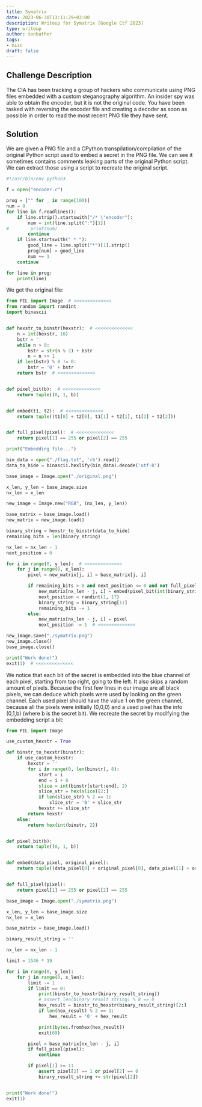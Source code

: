 ```yaml
---
title: Symatrix
date: 2023-06-30T13:11:29+03:00
description: Writeup for Symatrix [Google Ctf 2023]
type: writeup
author: sunbather
tags:
- misc
draft: false
---
```


## Challenge Description

The CIA has been tracking a group of hackers who communicate using PNG files embedded with a custom steganography algorithm. 
An insider spy was able to obtain the encoder, but it is not the original code. 
You have been tasked with reversing the encoder file and creating a decoder as soon as possible in order to read the most recent PNG file they have sent.

## Solution

We are given a PNG file and a CPython transpilation/compilation of the original Python script used to embed a secret in the PNG file. We can see it sometimes contains comments leaking parts of the original Python script. We can extract those using a script to recreate the original script.

```py
#!/usr/bin/env python3

f = open("encoder.c")

prog = ["" for _ in range(100)]
num = 0
for line in f.readlines():
    if line.strip().startswith("/* \"encoder"):
        num = int(line.split(":")[1])
#        print(num)
        continue
    if line.startswith(" * "):
        good_line = line.split("*")[1].strip()
        prog[num] = good_line
        num += 1
    continue

for line in prog:
    print(line)
```

We get the original file:
```py
from PIL import Image  # <<<<<<<<<<<<<<
from random import randint
import binascii


def hexstr_to_binstr(hexstr):  # <<<<<<<<<<<<<<
    n = int(hexstr, 16)
    bstr = ''
    while n > 0:
        bstr = str(n % 2) + bstr
        n = n >> 1
    if len(bstr) % 8 != 0:
        bstr = '0' + bstr
    return bstr  # <<<<<<<<<<<<<<


def pixel_bit(b):  # <<<<<<<<<<<<<<
    return tuple((0, 1, b))


def embed(t1, t2):  # <<<<<<<<<<<<<<
    return tuple((t1[0] + t2[0], t1[1] + t2[1], t1[2] + t2[2]))


def full_pixel(pixel):  # <<<<<<<<<<<<<<
    return pixel[1] == 255 or pixel[2] == 255

print("Embedding file...")

bin_data = open("./flag.txt", 'rb').read()
data_to_hide = binascii.hexlify(bin_data).decode('utf-8')

base_image = Image.open("./original.png")

x_len, y_len = base_image.size
nx_len = x_len

new_image = Image.new("RGB", (nx_len, y_len))

base_matrix = base_image.load()
new_matrix = new_image.load()

binary_string = hexstr_to_binstr(data_to_hide)
remaining_bits = len(binary_string)

nx_len = nx_len - 1
next_position = 0

for i in range(0, y_len):  # <<<<<<<<<<<<<<
    for j in range(0, x_len):
        pixel = new_matrix[j, i] = base_matrix[j, i]

        if remaining_bits > 0 and next_position <= 0 and not full_pixel(pixel):  # <<<<<<<<<<<<<<
            new_matrix[nx_len - j, i] = embed(pixel_bit(int(binary_string[0])), pixel)
            next_position = randint(1, 17)
            binary_string = binary_string[1:]
            remaining_bits -= 1
        else:
            new_matrix[nx_len - j, i] = pixel
            next_position -= 1  # <<<<<<<<<<<<<<

new_image.save("./symatrix.png")
new_image.close()
base_image.close()

print("Work done!")
exit(1)  # <<<<<<<<<<<<<<
```

We notice that each bit of the secret is embedded into the blue channel of each pixel, starting from top right, going to the left. It also skips a random amount of pixels. Because the first few lines in our image are all black pixels, we can deduce which pixels were used by looking on the green channel. Each used pixel should have the value 1 on the green channel, because all the pixels were initially (0,0,0) and a used pixel has the info (0,1,b) (where b is the secret bit). We recreate the secret by modifying the embedding script a bit:

```py
from PIL import Image

use_custom_hexstr = True

def binstr_to_hexstr(binstr):
    if use_custom_hexstr:
        hexstr = ''
        for i in range(0, len(binstr), 8):
            start = i
            end = i + 8
            slice = int(binstr[start:end], 2)
            slice_str = hex(slice)[2:]
            if len(slice_str) % 2 == 1:
                slice_str = '0' + slice_str
            hexstr += slice_str
        return hexstr
    else:
        return hex(int(binstr, 2))


def pixel_bit(b):
    return tuple((0, 1, b))


def embed(data_pixel, original_pixel):
    return tuple((data_pixel[0] + original_pixel[0], data_pixel[1] + original_pixel[1], data_pixel[2] + original_pixel[2]))


def full_pixel(pixel):
    return pixel[1] == 255 or pixel[2] == 255

base_image = Image.open("./symatrix.png")

x_len, y_len = base_image.size
nx_len = x_len

base_matrix = base_image.load()

binary_result_string = ''

nx_len = nx_len - 1

limit = 1546 * 19

for i in range(0, y_len):
    for j in range(0, x_len):
        limit -= 1
        if limit == 0:
            print(binstr_to_hexstr(binary_result_string))
            # assert len(binary_result_string) % 8 == 0
            hex_result = binstr_to_hexstr(binary_result_string)[2:]
            if len(hex_result) % 2 == 1:
                hex_result = '0' + hex_result

            print(bytes.fromhex(hex_result))
            exit(69)

        pixel = base_matrix[nx_len - j, i]
        if full_pixel(pixel):
            continue

        if pixel[1] >= 1:
            assert pixel[2] == 1 or pixel[2] == 0
            binary_result_string += str(pixel[2])


print("Work done!")
exit(1)
```
